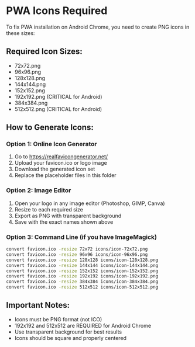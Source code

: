 # PWA Icons Required

To fix PWA installation on Android Chrome, you need to create PNG icons in these sizes:

## Required Icon Sizes:
- 72x72.png
- 96x96.png  
- 128x128.png
- 144x144.png
- 152x152.png
- 192x192.png (CRITICAL for Android)
- 384x384.png
- 512x512.png (CRITICAL for Android)

## How to Generate Icons:

### Option 1: Online Icon Generator
1. Go to https://realfavicongenerator.net/
2. Upload your favicon.ico or logo image
3. Download the generated icon set
4. Replace the placeholder files in this folder

### Option 2: Image Editor
1. Open your logo in any image editor (Photoshop, GIMP, Canva)
2. Resize to each required size
3. Export as PNG with transparent background
4. Save with the exact names shown above

### Option 3: Command Line (if you have ImageMagick)
```bash
convert favicon.ico -resize 72x72 icons/icon-72x72.png
convert favicon.ico -resize 96x96 icons/icon-96x96.png
convert favicon.ico -resize 128x128 icons/icon-128x128.png
convert favicon.ico -resize 144x144 icons/icon-144x144.png
convert favicon.ico -resize 152x152 icons/icon-152x152.png
convert favicon.ico -resize 192x192 icons/icon-192x192.png
convert favicon.ico -resize 384x384 icons/icon-384x384.png
convert favicon.ico -resize 512x512 icons/icon-512x512.png
```

## Important Notes:
- Icons must be PNG format (not ICO)
- 192x192 and 512x512 are REQUIRED for Android Chrome
- Use transparent background for best results
- Icons should be square and properly centered
